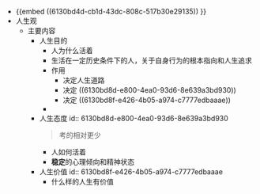 - {{embed ((6130bd4d-cb1d-43dc-808c-517b30e29135)) }}
- 人生观
	- 主要内容
		- 人生目的
			- 人为什么活着
			- 生活在一定历史条件下的人，关于自身行为的根本指向和人生追求
			- 作用
				- 决定人生道路
				- 决定 ((6130bd8d-e800-4ea0-93d6-8e639a3bd930))
				- 决定 ((6130bd8f-e426-4b05-a974-c7777edbaaae))
			-
		- 人生态度
		  id:: 6130bd8d-e800-4ea0-93d6-8e639a3bd930
		  > 考的相对更少
			- 人如何活着
			- **稳定**的心理倾向和精神状态
		- 人生价值
		  id:: 6130bd8f-e426-4b05-a974-c7777edbaaae
			- 什么样的人生有价值